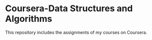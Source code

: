 # Coursera-Data Structures and Algorithms
This repository includes the assignments of my courses on Coursera.

